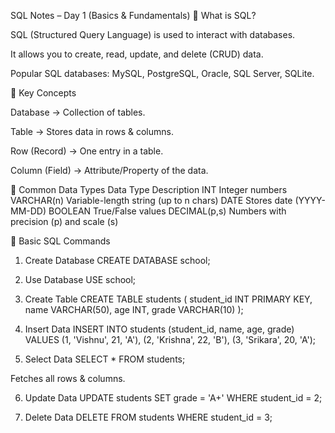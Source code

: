 SQL Notes – Day 1 (Basics & Fundamentals)
🔹 What is SQL?

SQL (Structured Query Language) is used to interact with databases.

It allows you to create, read, update, and delete (CRUD) data.

Popular SQL databases: MySQL, PostgreSQL, Oracle, SQL Server, SQLite.

🔹 Key Concepts

Database → Collection of tables.

Table → Stores data in rows & columns.

Row (Record) → One entry in a table.

Column (Field) → Attribute/Property of the data.

🔹 Common Data Types
Data Type	Description
INT	Integer numbers
VARCHAR(n)	Variable-length string (up to n chars)
DATE	Stores date (YYYY-MM-DD)
BOOLEAN	True/False values
DECIMAL(p,s)	Numbers with precision (p) and scale (s)



🔹 Basic SQL Commands
1. Create Database
CREATE DATABASE school;

2. Use Database
USE school;

3. Create Table
CREATE TABLE students (
    student_id INT PRIMARY KEY,
    name VARCHAR(50),
    age INT,
    grade VARCHAR(10)
);

4. Insert Data
INSERT INTO students (student_id, name, age, grade)
VALUES (1, 'Vishnu', 21, 'A'),
       (2, 'Krishna', 22, 'B'),
       (3, 'Srikara', 20, 'A');

5. Select Data
SELECT * FROM students;


Fetches all rows & columns.

6. Update Data
UPDATE students
SET grade = 'A+'
WHERE student_id = 2;

7. Delete Data
DELETE FROM students
WHERE student_id = 3;
